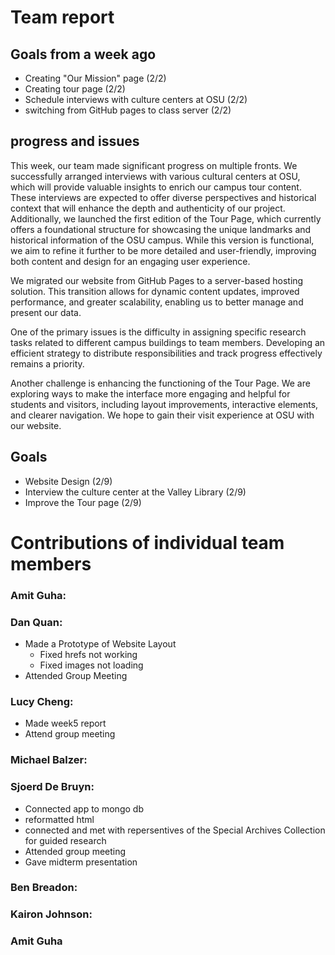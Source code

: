 # Team report

## Goals from a week ago 
- Creating "Our Mission" page (2/2)
- Creating tour page (2/2)
- Schedule interviews with culture centers at OSU (2/2)
- switching from GitHub pages to class server (2/2)
  

## progress and issues
This week, our team made significant progress on multiple fronts. We successfully arranged interviews with various cultural centers at OSU, 
which will provide valuable insights to enrich our campus tour content. These interviews are expected to offer diverse perspectives and historical 
context that will enhance the depth and authenticity of our project. Additionally, we launched the first edition of the Tour Page, which currently 
offers a foundational structure for showcasing the unique landmarks and historical information of the OSU campus. While this version is functional, 
we aim to refine it further to be more detailed and user-friendly, improving both content and design for an engaging user experience.

We migrated our website from GitHub Pages to a server-based hosting solution. This transition allows for dynamic content updates, improved performance, 
and greater scalability, enabling us to better manage and present our data.

One of the primary issues is the difficulty in assigning specific research tasks related to different campus buildings to team members.
Developing an efficient strategy to distribute responsibilities and track progress effectively remains a priority.

Another challenge is enhancing the functioning of the Tour Page. We are exploring ways to make the interface more engaging and helpful for students and visitors, 
including layout improvements, interactive elements, and clearer navigation. We hope to gain their visit experience at OSU with our website.




## Goals
- Website Design (2/9)
- Interview the culture center at the Valley Library (2/9)
- Improve the Tour page (2/9)


# Contributions of individual team members

### Amit Guha:

### Dan Quan:
- Made a Prototype of Website Layout 
    - Fixed hrefs not working
    - Fixed images not loading
- Attended Group Meeting

### Lucy Cheng:
- Made week5 report
- Attend group meeting
  

### Michael Balzer:


### Sjoerd De Bruyn:
  - Connected app to mongo db
  - reformatted html
  - connected and met with repersentives of the Special Archives Collection for guided research
  - Attended group meeting
  - Gave midterm presentation


### Ben Breadon:

### Kairon Johnson:


### Amit Guha

